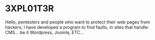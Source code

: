 # 3XPL01T3R
Hello, pentesters and people who want to protect their web pages from hackers, I have developed a program to find faults, in sites that handle: CMS... be it Wordpress, Joomla, ETC...
